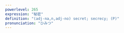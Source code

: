 ```yaml
---
powerlevel: 265
expression: "秘密"
definition: "(adj-na,n,adj-no) secret; secrecy; (P)"
pronunciation: "ひみつ"
---
```

